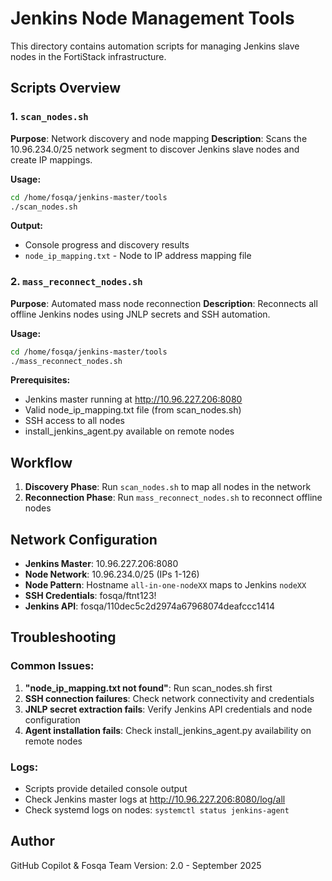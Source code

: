 # Jenkins Node Management Tools

This directory contains automation scripts for managing Jenkins slave nodes in the FortiStack infrastructure.

## Scripts Overview

### 1. `scan_nodes.sh`
**Purpose**: Network discovery and node mapping
**Description**: Scans the 10.96.234.0/25 network segment to discover Jenkins slave nodes and create IP mappings.

**Usage:**
```bash
cd /home/fosqa/jenkins-master/tools
./scan_nodes.sh
```

**Output:**
- Console progress and discovery results
- `node_ip_mapping.txt` - Node to IP address mapping file

### 2. `mass_reconnect_nodes.sh`
**Purpose**: Automated mass node reconnection
**Description**: Reconnects all offline Jenkins nodes using JNLP secrets and SSH automation.

**Usage:**
```bash
cd /home/fosqa/jenkins-master/tools
./mass_reconnect_nodes.sh
```

**Prerequisites:**
- Jenkins master running at http://10.96.227.206:8080
- Valid node_ip_mapping.txt file (from scan_nodes.sh)
- SSH access to all nodes
- install_jenkins_agent.py available on remote nodes

## Workflow

1. **Discovery Phase**: Run `scan_nodes.sh` to map all nodes in the network
2. **Reconnection Phase**: Run `mass_reconnect_nodes.sh` to reconnect offline nodes

## Network Configuration

- **Jenkins Master**: 10.96.227.206:8080
- **Node Network**: 10.96.234.0/25 (IPs 1-126)
- **Node Pattern**: Hostname `all-in-one-nodeXX` maps to Jenkins `nodeXX`
- **SSH Credentials**: fosqa/ftnt123!
- **Jenkins API**: fosqa/110dec5c2d2974a67968074deafccc1414

## Troubleshooting

### Common Issues:
1. **"node_ip_mapping.txt not found"**: Run scan_nodes.sh first
2. **SSH connection failures**: Check network connectivity and credentials
3. **JNLP secret extraction fails**: Verify Jenkins API credentials and node configuration
4. **Agent installation fails**: Check install_jenkins_agent.py availability on remote nodes

### Logs:
- Scripts provide detailed console output
- Check Jenkins master logs at http://10.96.227.206:8080/log/all
- Check systemd logs on nodes: `systemctl status jenkins-agent`

## Author
GitHub Copilot & Fosqa Team
Version: 2.0 - September 2025
